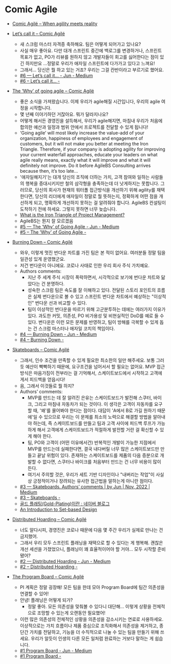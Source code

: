 Comic Agile
===========
* [Comic Agilé – When agility meets reality](https://www.comicagile.net/)

* [Let’s call it – Comic Agilé](https://www.comicagile.net/comic/lets-call-it-kanban/)
  * 새 스크럼 마스터 자격증 축하해요. 팀은 어떻게 되어가고 있나요?
  * 사실 매우 좋아요. 다만 대개 스프린트 중간에 백로그를 변경하거나, 스프린트 목표가 없고, PO가 리뷰를 원하지 않고 개발자들이 회고를 싫어한다는 점이 있긴 하지만요
…정말로 우리가 애자일 스프린트에 다가가고 있다고 느껴요!
  * 그래서… 당신은 뭘 하고 있는 거죠? 우리는 그걸 칸반이라고 부르기로 했어요.
  * [#6 — Let’s call it… - Jun - Medium](https://nymets.medium.com/6-lets-call-it-c8b18b755049)
  * [#6 – Let’s call it… -](https://jh4hj.tistory.com/entry/6-%E2%80%93-Let%E2%80%99s-call-it%E2%80%A6)
* [The ‘Why’ of going agile – Comic Agilé](https://www.comicagile.net/comic/the-why-of-going-agile/)
  * 좋은 소식을 가져왔습니다. 이제 우리가 agile해질 시간입니다, 우리의 agile 여정을 시작합니다.
  * 몇 년째 이야기하던 거잖아요. 뭐가 달라지나요?
  * 어떻게 해서든 경영진을 설득해서, 우리가 agile해지면, 마침내 우리가 처음에 합의한 예산과 일정과 범위 안에서 프로젝트를 전달할 수 있게 됩니다!
  * ‘Going agile’ will most likely increase the value-add of your organization, happiness of employees and engagement of customers, but it will not make you better at meeting the Iron Triangle. Therefore, if your company is adopting agility for improving your current waterfall approaches, educate your leaders on what agile really means, exactly what it will improve and what it will definitely not improve. Do it before AgileBS Consulting arrives because then, it’s too late…
  * '애자일해지기'는 대개 당신의 조직에 더하는 가치, 고객 참여와 일하는 사람들의 행복을 증대시키지만 철의 삼각형을 충족하는데 더 낫게하지는 못합니다. 그러므로, 당신의 회사가 현재의 워터폴 접근방식을 개선하기 위해 agility를 채택한다면, 당신의 리더에게 애자일이 정말로 뭘 뜻하는지, 정확하게 어떤 점을 개선하게 되고, 명확하게 개선하지 못하는 걸 알려줘야 합니다. AgileBS 컨설팅이 도착하기 전에 하세요. 그렇지 못하면 너무 늦습니다.
  * [What is the Iron Triangle of Project Management?](https://www.villanovau.com/resources/project-management/iron-triangle-project-management/)
  * AgileBS는 뭔지 잘 모르겠음
  * [#5 — The ‘Why’ of Going Agile - Jun - Medium](https://nymets.medium.com/5-the-why-of-going-agile-8ba509011dd4)
  * [#5 – The ‘Why’ of Going Agile -](https://jh4hj.tistory.com/entry/5-%E2%80%93-The-%E2%80%98Why%E2%80%99-of-Going-Agile)
* [Burning Down – Comic Agilé](https://www.comicagile.net/comic/burned-down/)
  * 와우, 이렇게 멋진 번다운 차트를 가진 팀은 본 적이 없어요. 여러분들 정말 팀을 일관성 있게 운영했군요.
  * 저건 번다운이 아니에요. 코로나 사태로 인한 우리 회사 주식 가치예요.
  * Authors comments:
    * 지난 주 세계 주식 시장이 폭락하면서, 시각적으로 보기에 번다운 차트와 닮았다는 건 분명하다.
    * 성숙한 스크럼 팀은 속도를 잘 이해하고 있다. 전달된 스토리 포인트의 흐름은 실제 번다운으로 볼 수 있고 스프린트 번다운 차트에서 예상하는 "이상적인" 번다운 선과 비교할 수 있다.
    * 팀이 이상적인 번다운을 따르기 위해 고군분투하는 데에는 여러가지 이유가 있다. 과도한 커밋, 의존성, PO 비가용성 및 비현실적인 DoD를 예로 들 수 있다. 번다운은 이런 모든 문제를 반영하고, 팀이 방해를 극복할 수 있게 돕는 건 스크럼 마스터나 애자일 코치의 책임이다.
  * [#4 — Burning Down - Jun - Medium](https://nymets.medium.com/4-burning-down-adc4345429b1)
  * [#4 – Burning Down -](https://jh4hj.tistory.com/entry/4-%E2%80%93-Burning-Down)
* [Skateboards – Comic Agilé](https://www.comicagile.net/comic/skateboards/)
  * 그래서, 인수 조건을 만족할 수 있게 필요한 최소한의 일만 해주세요. 보통 그러듯 예산이 빡빡하기 때문에, 요구조건을 넘어서서 할 필요는 없어요. MVP 접근 방식은 마음가짐이 전부라는 걸 기억해서, 스케이트보드에서 시작하고 고객에게서 피드백을 얻읍시다!
  * 음, 그래서 이것들로 뭘 하지?
  * Authors’ comments:
    * MVP를 만드는 데 잘 알려진 은유는 스케이트보드가 발전해 스쿠터, 바이크, 그리고 마침내 자동차가 되는 것이다. 이 생각은 고객이 자동차를 요구할 때, '왜'를 물어봐야 한다는 점이다. 대답이 'A에서 B로 가길 원하기 때문에'일 수 있으므로 우리는 이 문제를 최소의 노력으로 해결할 방법을 알아내야 하는데, 즉 스케이트보드를 만들고 팀과 고객 사이에 피드백 루프가 가능하게 해서 고객에게 스케이트보드가 적절하게 발전할 거란 걸 확신할 수 있게 해야 한다.
    * 팀, PO와 고객이 (어떤 이유에서건) 반복적인 개발이 가능한 지점에서 MVP를 만드는데 실패한다면, 결국 내다버릴 너무 많은 스케이트보드만 만들고 끝날 위험이 있다. 존재하는 스케이트보드를 제품의 다음 증분으로 개발할 수 없다면, 스쿠터나 바이크를 처음부터 만드는 건 너무 비용이 많이 든다.
    * 여기서 주의할 것은, 우리가 세트 기반 디자인이나 "내버리는 작업"이 사실상 긍정적이거나 장려되는 유사한 접근법을 말하는게 아니란 점이다.
  * [#3 — Skateboards. Authors’ comments | by Jun | Nov, 2022 | Medium](https://nymets.medium.com/3-skateboards-4fdbcee83baa)
  * [#3 – Skateboards -](https://jh4hj.tistory.com/entry/3-%E2%80%93-Skateboards)
  * [골드 플래팅(Gold-Plating)이란 : 네이버 블로그](https://blog.naver.com/minuk302/130169750902)
  * [An Introduction to Set-based Design](https://leanconstructionblog.com/introduction-to-set-based-design.html)
* [Distributed Hoarding – Comic Agilé](https://www.comicagile.net/comic/distributed-hoarding/)
  * 너도 알다시피, 경영진은 코로나 때문에 다음 몇 주간 우리가 실제로 만나는 건 금지했어.
  * 그래서 우리 모두 스프린트 플래닝을 재택으로 할 수 있다는 게 행복해. 괜찮은 개선 세션을 가졌었으니, 플래닝이 꽤 효율적이어야 할 거야… 모두 시작할 준비됐어?
  * [#2 — Distributed Hoarding - Jun - Medium](https://nymets.medium.com/2-distributed-hoarding-1eba22f548fe)
  * [#2 – Distributed Hoarding -](https://jh4hj.tistory.com/entry/2-%E2%80%93-Distributed-Hoarding)
* [The Program Board – Comic Agilé](https://www.comicagile.net/comic/the-program-board/)
  * PI 계획은 정말 굉장해! 모든 팀을 한데 모아 Program Board에 팀간 의존성을 연결할 수 있어!
  * 안녕! 플래닝은 어떻게 되가?
    * 정말 좋아. 모든 의존성을 맞춰볼 수 있다니 대단해... 이렇게 상황을 전체적으로 조망할 수 있는게 오랜동안 필요했어!
  * 이런 많은 의존성의 전체적인 상황을 의존성을 감소시키는 연료로 사용하세요. 이상적으로는 가치 흐름이나 제품 중심으로 조직화해서 의존성을 제거하고, 종단간 가치를 전달하고, 기능을 더 수직적으로 나눌 수 있는 팀을 만들기 위해 쓰세요. 우리가 알듯이 인생의 다른 모든 일처럼 완료하는 거보다 말하는 게 쉽습니다.
  * [#1 Program Board - Jun - Medium](https://nymets.medium.com/1-program-board-7fb1ce3397f1)
  * [#1 Program Board -](https://jh4hj.tistory.com/entry/1-Program-Board)
